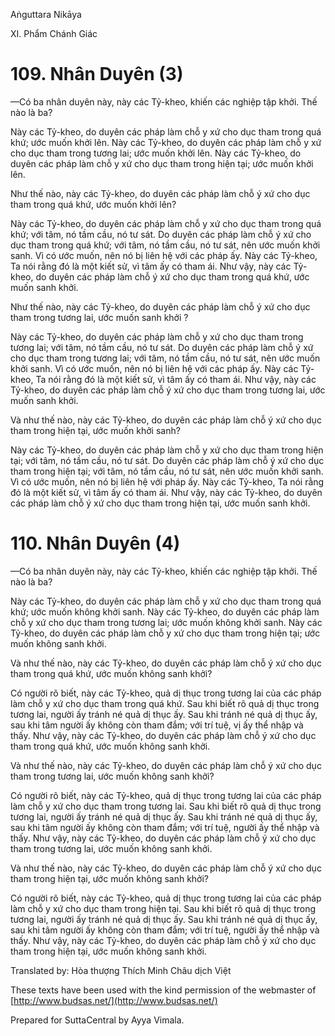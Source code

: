  

Aṅguttara Nikāya

XI. Phẩm Chánh Giác

# 109\. Nhân Duyên (3)

—Có ba nhân duyên này, này các Tỷ-kheo, khiến các nghiệp tập khởi. Thế nào là ba?

Này các Tỷ-kheo, do duyên các pháp làm chỗ y xứ cho dục tham trong quá khứ; ước muốn khởi lên. Này các Tỷ-kheo, do duyên các pháp làm chỗ y xứ cho dục tham trong tương lai; ước muốn khởi lên. Này các Tỷ-kheo, do duyên các pháp làm chỗ y xứ cho dục tham trong hiện tại; ước muốn khởi lên.

Như thế nào, này các Tỷ-kheo, do duyên các pháp làm chỗ ý xứ cho dục tham trong quá khứ, ước muốn khởi lên?

Này các Tỷ-kheo, do duyên các pháp làm chỗ y xứ cho dục tham trong quá khứ; với tâm, nó tầm cầu, nó tư sát. Do duyên các pháp làm chỗ ý xứ cho dục tham trong quá khứ; với tâm, nó tầm cầu, nó tư sát, nên ước muốn khởi sanh. Vì có ước muốn, nên nó bị liên hệ với các pháp ấy. Này các Tỷ-kheo, Ta nói rằng đó là một kiết sử, vì tâm ấy có tham ái. Như vậy, này các Tỷ-kheo, do duyên các pháp làm chỗ ý xứ cho dục tham trong quá khứ, ước muốn sanh khởi.

Như thế nào, này các Tỷ-kheo, do duyên các pháp làm chỗ ý xứ cho dục tham trong tương lai, ước muốn sanh khởi ?

Này các Tỷ-kheo, do duyên các pháp làm chỗ y xứ cho dục tham trong tương lai; với tâm, nó tầm cầu, nó tư sát. Do duyên các pháp làm chỗ ý xứ cho dục tham trong tương lai; với tâm, nó tầm cầu, nó tư sát, nên ước muốn khởi sanh. Vì có ước muốn, nên nó bị liên hệ với các pháp ấy. Này các Tỷ-kheo, Ta nói rằng đó là một kiết sử, vì tâm ấy có tham ái. Như vậy, này các Tỷ-kheo, do duyên các pháp làm chỗ ý xứ cho dục tham trong tương lai, ước muốn sanh khởi.

Và như thế nào, này các Tỷ-kheo, do duyên các pháp làm chỗ ý xứ cho dục tham trong hiện tại, ước muốn khởi sanh?

Này các Tỷ-kheo, do duyên các pháp làm chỗ y xứ cho dục tham trong hiện tại; với tâm, nó tầm cầu, nó tư sát. Do duyên các pháp làm chỗ ý xứ cho dục tham trong hiện tại; với tâm, nó tầm cầu, nó tư sát, nên ước muốn khởi sanh. Vì có ước muốn, nên nó bị liên hệ với pháp ấy. Này các Tỷ-kheo, Ta nói rằng đó là một kiết sử, vì tâm ấy có tham ái. Như vậy, này các Tỷ-kheo, do duyên các pháp làm chỗ ý xứ cho dục tham trong hiện tại, ước muốn sanh khởi.

# 110\. Nhân Duyên (4)

—Có ba nhân duyên này, này các Tỷ-kheo, khiến các nghiệp tập khởi. Thế nào là ba?

Này các Tỷ-kheo, do duyên các pháp làm chỗ y xứ cho dục tham trong quá khứ; ước muốn không khởi sanh. Này các Tỷ-kheo, do duyên các pháp làm chỗ y xứ cho dục tham trong tương lai; ước muốn không khởi sanh. Này các Tỷ-kheo, do duyên các pháp làm chỗ y xứ cho dục tham trong hiện tại; ước muốn không sanh khởi.

Và như thế nào, này các Tỷ-kheo, do duyên các pháp làm chỗ ý xứ cho dục tham trong quá khứ, ước muốn không sanh khởi?

Có người rõ biết, này các Tỷ-kheo, quả dị thục trong tương lai của các pháp làm chỗ y xứ cho dục tham trong quá khứ. Sau khi biết rõ quả dị thục trong tương lai, người ấy tránh né quả dị thục ấy. Sau khi tránh né quả dị thục ấy, sau khi tâm người ấy không còn tham đắm; với trí tuệ, vị ấy thể nhập và thấy. Như vậy, này các Tỷ-kheo, do duyên các pháp làm chỗ ý xứ cho dục tham trong quá khứ, ước muốn không sanh khởi.

Và như thế nào, này các Tỷ-kheo, do duyên các pháp làm chỗ ý xứ cho dục tham trong tương lai, ước muốn không sanh khởi?

Có người rõ biết, này các Tỷ-kheo, quả dị thục trong tương lai của các pháp làm chỗ y xứ cho dục tham trong tương lai. Sau khi biết rõ quả dị thục trong tương lai, người ấy tránh né quả dị thục ấy. Sau khi tránh né quả dị thục ấy, sau khi tâm người ấy không còn tham đắm; với trí tuệ, người ấy thể nhập và thấy. Như vậy, này các Tỷ-kheo, do duyên các pháp làm chỗ ý xứ cho dục tham trong tương lai, ước muốn không sanh khởi.

Và như thế nào, này các Tỷ-kheo, do duyên các pháp làm chỗ ý xứ cho dục tham trong hiện tại, ước muốn không sanh khởi?

Có người rõ biết, này các Tỷ-kheo, quả dị thục trong tương lai của các pháp làm chỗ y xứ cho dục tham trong hiện tại. Sau khi biết rõ quả dị thục trong tương lai, người ấy tránh né quả dị thục ấy. Sau khi tránh né quả dị thục ấy, sau khi tâm người ấy không còn tham đắm; với trí tuệ, người ấy thể nhập và thấy. Như vậy, này các Tỷ-kheo, do duyên các pháp làm chỗ ý xứ cho dục tham trong hiện tại, ước muốn không sanh khởi.

Translated by: Hòa thượng Thích Minh Châu dịch Việt

These texts have been used with the kind permission of the webmaster of [http://www.budsas.net/](http://www.budsas.net/)

Prepared for SuttaCentral by Ayya Vimala.